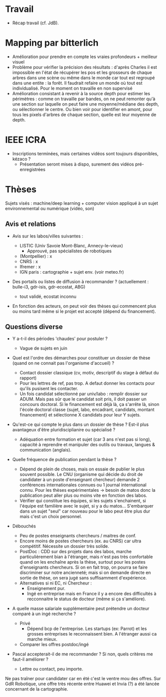 # Travail
- Récap travail (cf. JdB).


# Mapping par bitterlich
- Amélioration pour prendre en compte les vraies profondeurs + meilleur visuel
- Problème pour vérifier la précision des résultats : d'après Charles il est impossible en l'état de récupérer les pos et les grosseurs de chaque arbres dans une scène ou même dans le monde car tout est regroupé dans une entite : la forêt. Il faudrait refaire un monde où tout est individualisé. Pour le moment on travaille en non supervisé
- Amélioration consistant à revenir à la source depth pour estimer les périmètres : comme on travaille par bandes, on ne peut remonter qu'à une section sur laquelle on peut faire une moyenne/médiane des depth, ou sélectionner le centre. Ou bien voir pour identifier en amont, pour tous les pixels d'arbres de chaque section, quelle est leur moyenne de depth.


# IEEE ICRA
- Inscriptions terminées, mais certaines vidéos sont toujours disponibles, kézaco ?
  - Présentation seront mises à dispo, surement des vidéos pré-enregistrées


# Thèses
Sujets visés : machine/deep learning + computer vision appliqué à un sujet environnemental ou numérique (vidéo, son)

## Avis et relations
- Avis sur les labos/villes suivantes :
  - LISTIC (Univ Savoie Mont-Blanc, Annecy-le-vieux)
    - Approuvé, pas spécialistes de robotiques
  - (Montpellier) : x
  - CNRS : x
  - Ifremer : x
  - IGN paris : cartographie + sujet env. (voir meteo.fr)

- Des portails ou listes de diffusion à recommander ? (actuellement : bulle-i3, gdr-isis, gdr-ecostat, ABG)
  - tout validé, ecostat inconnu

- En fonction des acteurs, on peut voir des thèses qui commencent plus ou moins tard même si le projet est accepté (dépend du financement).

## Questions diverse
- Y a-t-il des périodes 'chaudes' pour postuler ?
  - Vague de sujets en juin

- Quel est l'ordre des démarches pour constituer un dossier de thèse (quand on ne connait pas l'organisme d'accueil) ?
  - Contact dossier classique (cv, motiv, descriptif du stage à défaut du rapport)
  - Pour les lettres de ref, pas trop. A defaut donner les contacts pour qu'ils pusisent les contacter.
  - Un fois candidat sélectionné par univ/labo : remplir dossier sur ADUM. Mais pas sûr que le candidat soit pris, il doit passer un concours doctoral. Si le financement est déjà là, ça s'arrête là, sinon l'école doctoral classe {sujet, labo, encadrant, candidats, montant financement} et sélectionne X candidats pour leur Y sujets.

- Qu'est-ce qui compte le plus dans un dossier de thèse ? Est-il plus avantageux d'être pluridisciplianire ou spécialisé ?
  - Adéquation entre formation et sujet (car 3 ans n'est pas si long), capacité à reprendre et manipuler des outils ou travaux, langues & communication (anglais).

- Quelle fréquence de publication pendant la thèse ?
  - Dépend de plein de choses, mais on essaie de publier le plus souvent possible. Le CNU (organisme qui décide du droit de candidater à un poste d'enseignant chercheur) demande 2 conférences internationales connues ou 1 journal international connu. Pour les thèses expérimentales -> besoin de matos donc la publication peut aller plus ou moins vite en fonction des labos.
  - Vérifier qui constitue les équipes, si les sujets s'enchainent, si l'équipe est familière avec le sujet, si y a du matos... S'embarquer dans un sujet "seul" car nouveau pour le labo peut être plus dur mais c'est un choix personnel.

- Débouchés
  - Peu de postes enseignants chercheurs / maitres de conf.
  - Encore moins de postes chercheurs (ex. au CNRS) car ultra compétitif. Nécessite un dossier très solide.
  - PostDoc : CDD sur des projets dans des labos, marche particulièrement bian à l'étranger, mais n'est pas très confortable quand on les enchaîne après la thèse, surtout pour les postes d'enseignants chercheurs. Si on en fait trop, on pourra se faire discriminer sur notre ancienneté; mais si on demande directe en sortie de thèse, on sera jugé sans suffisamment d'expérience.
  - Alternatives si ni EC, ni Chercheur : 
    - Enseignement pur.
    - Ingé en entreprise mais en France il y a encore des difficultés à recconnaitre le status de docteur (même si ça s'améliore).

- A quelle masse salariale supplémentaire peut prétendre un docteur comparé à un ingé recherche ?
  - Privé
    - Dépend bcp de l'entreprise. Les startups (ex: Parrot) et les grosses entreprises le reconnaissent bien. A l'étranger aussi ca marche mieux.
  - Comparer les offres postdoc/ingé

- Pascal accepterait-il de me recommander ? Si non, quels critères me faut-il améliorer ?
  - Lettre ou contact, peu importe.

Ne pas traîner pour candidater car en été c'est le ventre mou des offres. Sur GdR Robotique, une offre très récente entre Huawei et Invia (?) a été lancée concernant de la cartographie.